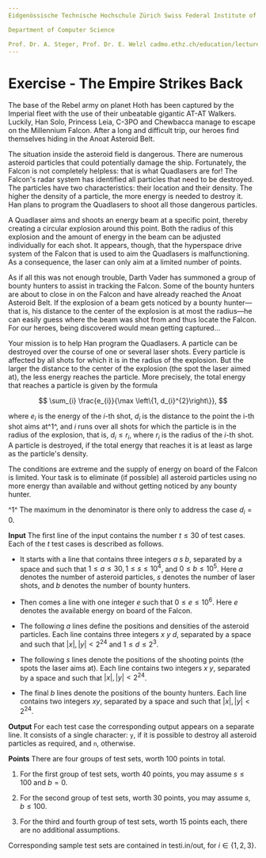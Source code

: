 ```yaml
---
Eidgenössische Technische Hochschule Zürich Swiss Federal Institute of Technology Zurich Algorithms Lab HS22

Department of Computer Science

Prof. Dr. A. Steger, Prof. Dr. E. Welzl cadmo.ethz.ch/education/lectures/HS22/algolab
---
```


# Exercise - The Empire Strikes Back
The base of the Rebel army on planet Hoth has been captured by the Imperial fleet with the use of their unbeatable gigantic AT-AT Walkers. Luckily, Han Solo, Princess Leia, C-3PO and Chewbacca manage to escape on the Millennium Falcon. After a long and difficult trip, our heroes find themselves hiding in the Anoat Asteroid Belt.

The situation inside the asteroid field is dangerous. There are numerous asteroid particles that could potentially damage the ship. Fortunately, the Falcon is not completely helpless: that is what Quadlasers are for! The Falcon's radar system has identified all particles that need to be destroyed. The particles have two characteristics: their location and their density. The higher the density of a particle, the more energy is needed to destroy it. Han plans to program the Quadlasers to shoot all those dangerous particles.

A Quadlaser aims and shoots an energy beam at a specific point, thereby creating a circular explosion around this point. Both the radius of this explosion and the amount of energy in the beam can be adjusted individually for each shot. It appears, though, that the hyperspace drive system of the Falcon that is used to aim the Quadlasers is malfunctioning. As a consequence, the laser can only aim at a limited number of points.

As if all this was not enough trouble, Darth Vader has summoned a group of bounty hunters to assist in tracking the Falcon. Some of the bounty hunters are about to close in on the Falcon and have already reached the Anoat Asteroid Belt. If the explosion of a beam gets noticed by a bounty hunter—that is, his distance to the center of the explosion is at most the radius—he can easily guess where the beam was shot from and thus locate the Falcon. For our heroes, being discovered would mean getting captured...

Your mission is to help Han program the Quadlasers. A particle can be destroyed over the course of one or several laser shots. Every particle is affected by all shots for which it is in the radius of the explosion. But the larger the distance to the center of the explosion (the spot the laser aimed at), the less energy reaches the particle. More precisely, the total energy that reaches a particle is given by the formula

$$
\sum_{i} \frac{e_{i}}{\max \left\{1, d_{i}^{2}\right\}},
$$

where $e_{i}$ is the energy of the $i$-th shot, $d_{i}$ is the distance to the point the i-th shot aims at^1^, and $i$ runs over all shots for which the particle is in the radius of the explosion, that is, $d_{i} \leqslant r_{i}$, where $r_{i}$ is the radius of the $i$-th shot. A particle is destroyed, if the total energy that reaches it is at least as large as the particle's density.

The conditions are extreme and the supply of energy on board of the Falcon is limited. Your task is to eliminate (if possible) all asteroid particles using no more energy than available and without getting noticed by any bounty hunter.

^1^ The maximum in the denominator is there only to address the case $d_{i}=0$.

**Input** The first line of the input contains the number $t \leqslant 30$ of test cases. Each of the $t$ test cases is described as follows.

- It starts with a line that contains three integers $a\ s\ b$, separated by a space and such that $1 \leqslant a \leqslant 30,1 \leqslant s \leqslant 10^{4}$, and $0 \leqslant b \leqslant 10^{5}$. Here $a$ denotes the number of asteroid particles, $s$ denotes the number of laser shots, and $b$ denotes the number of bounty hunters.

- Then comes a line with one integer $e$ such that $0 \leqslant e \leqslant 10^{6}$. Here $e$ denotes the available energy on board of the Falcon.

- The following $a$ lines define the positions and densities of the asteroid particles. Each line contains three integers $x\ y\ d$, separated by a space and such that $|x|,|y|<2^{24}$ and $1 \leqslant d \leqslant 2^{3}$.

- The following $s$ lines denote the positions of the shooting points (the spots the laser aims at). Each line contains two integers $x\ y$, separated by a space and such that $|x|,|y|<2^{24}$.

- The final $b$ lines denote the positions of the bounty hunters. Each line contains two integers $x y$, separated by a space and such that $|x|,|y|<2^{24}$.

**Output** For each test case the corresponding output appears on a separate line. It consists of a single character: `y`, if it is possible to destroy all asteroid particles as required, and `n`, otherwise.

**Points** There are four groups of test sets, worth 100 points in total.

1. For the first group of test sets, worth 40 points, you may assume $s \leqslant 100$ and $b=0$.

2. For the second group of test sets, worth 30 points, you may assume $s, b \leqslant 100$.

3. For the third and fourth group of test sets, worth 15 points each, there are no additional assumptions.

Corresponding sample test sets are contained in testi.in/out, for $i \in\{1,2,3\}$.


